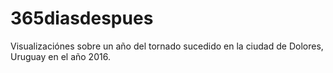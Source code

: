 # 365diasdespues

Visualizaciónes sobre un año del tornado sucedido en la ciudad de Dolores, Uruguay en el año 2016.
